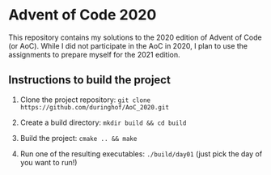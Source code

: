 # Advent of Code 2020

This repository contains my solutions to the 2020 edition of Advent of Code (or AoC). While I did not participate in the AoC in 2020, I plan to use the assignments to prepare myself for the 2021 edition.

## Instructions to build the project

1. Clone the project repository: `git clone https://github.com/duringhof/AoC_2020.git`

2. Create a build directory: `mkdir build && cd build`

3. Build the project: `cmake .. && make`

4. Run one of the resulting executables: `./build/day01` (just pick the day of you want to run!)
